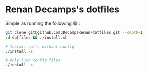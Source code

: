 # Renan Decamps's dotfiles

Simple as running the following 😀 :

```bash
git clone git@github.com:DecampsRenan/dotfiles.git --depth=1
cd dotfiles && ./install.sh

# Install softs without config
./install -s

# Only link config files
./install -c
```
